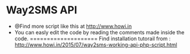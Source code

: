  Way2SMS API 
 ====================
  * @Find more script like this at http://www.howi.in
  * You can easly edit the code by reading the comments made inside the code.
 ====================
 Find installation tutorail from : http://www.howi.in/2015/07/way2sms-working-api-php-script.html

